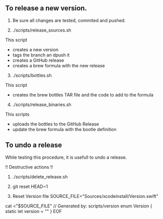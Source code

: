 ## To release a new version.

1. Be sure all changes are tested, commited and pushed.

2. ./scripts/release_sources.sh

This script 
- creates a new version 
- tags the branch an dpush it 
- creates a GitHub release 
- creates a brew formula with the new release

3. ./scripts/bottles.sh 

This script
- creates the brew bottles TAR file and the code to add to the formula 

4. ./scripts/release_binaries.sh 

This scripts 
- uploads the bottles to the GitHub Release
- update the brew formula with the bootle definition 

## To undo a release 

While testing this procedure, it is usefull to undo a release.

!! Destructive actions !! 

1. ./scripts/delete_release.sh  

2. git reset HEAD~1

3. Reset Version file 
SOURCE_FILE="Sources/xcodeinstall/Version.swift"

cat <<EOF >"$SOURCE_FILE"
// Generated by: scripts/version
enum Version {
    static let version = ""
}
EOF
